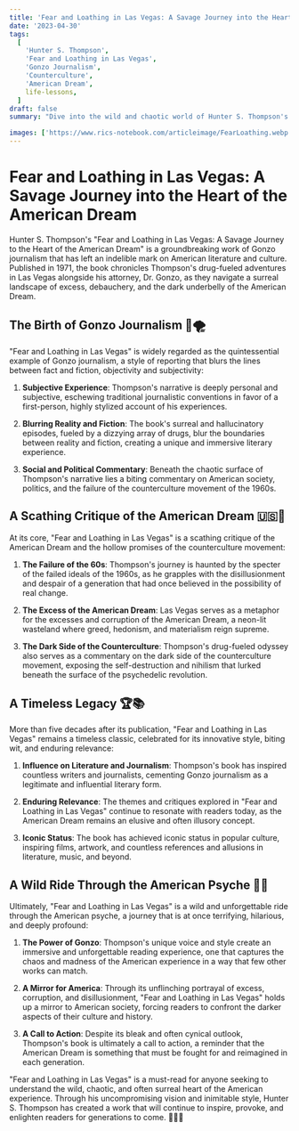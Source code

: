 ```yaml
---
title: 'Fear and Loathing in Las Vegas: A Savage Journey into the Heart of the American Dream'
date: '2023-04-30'
tags:
  [
    'Hunter S. Thompson',
    'Fear and Loathing in Las Vegas',
    'Gonzo Journalism',
    'Counterculture',
    'American Dream',
    life-lessons,
  ]
draft: false
summary: "Dive into the wild and chaotic world of Hunter S. Thompson's 'Fear and Loathing in Las Vegas,' a seminal work of Gonzo journalism that takes readers on a surreal and drug-fueled journey through the heart of the American Dream. Discover the book's enduring legacy and its scathing critique of American culture and society."

images: ['https://www.rics-notebook.com/articleimage/FearLoathing.webp']
---
```


# Fear and Loathing in Las Vegas: A Savage Journey into the Heart of the American Dream

Hunter S. Thompson's "Fear and Loathing in Las Vegas: A Savage Journey to the Heart of the American Dream" is a groundbreaking work of Gonzo journalism that has left an indelible mark on American literature and culture. Published in 1971, the book chronicles Thompson's drug-fueled adventures in Las Vegas alongside his attorney, Dr. Gonzo, as they navigate a surreal landscape of excess, debauchery, and the dark underbelly of the American Dream.

## The Birth of Gonzo Journalism 📝🌪️

"Fear and Loathing in Las Vegas" is widely regarded as the quintessential example of Gonzo journalism, a style of reporting that blurs the lines between fact and fiction, objectivity and subjectivity:

1. **Subjective Experience**: Thompson's narrative is deeply personal and subjective, eschewing traditional journalistic conventions in favor of a first-person, highly stylized account of his experiences.

2. **Blurring Reality and Fiction**: The book's surreal and hallucinatory episodes, fueled by a dizzying array of drugs, blur the boundaries between reality and fiction, creating a unique and immersive literary experience.

3. **Social and Political Commentary**: Beneath the chaotic surface of Thompson's narrative lies a biting commentary on American society, politics, and the failure of the counterculture movement of the 1960s.

## A Scathing Critique of the American Dream 🇺🇸💭

At its core, "Fear and Loathing in Las Vegas" is a scathing critique of the American Dream and the hollow promises of the counterculture movement:

1. **The Failure of the 60s**: Thompson's journey is haunted by the specter of the failed ideals of the 1960s, as he grapples with the disillusionment and despair of a generation that had once believed in the possibility of real change.

2. **The Excess of the American Dream**: Las Vegas serves as a metaphor for the excesses and corruption of the American Dream, a neon-lit wasteland where greed, hedonism, and materialism reign supreme.

3. **The Dark Side of the Counterculture**: Thompson's drug-fueled odyssey also serves as a commentary on the dark side of the counterculture movement, exposing the self-destruction and nihilism that lurked beneath the surface of the psychedelic revolution.

## A Timeless Legacy 🏆📚

More than five decades after its publication, "Fear and Loathing in Las Vegas" remains a timeless classic, celebrated for its innovative style, biting wit, and enduring relevance:

1. **Influence on Literature and Journalism**: Thompson's book has inspired countless writers and journalists, cementing Gonzo journalism as a legitimate and influential literary form.

2. **Enduring Relevance**: The themes and critiques explored in "Fear and Loathing in Las Vegas" continue to resonate with readers today, as the American Dream remains an elusive and often illusory concept.

3. **Iconic Status**: The book has achieved iconic status in popular culture, inspiring films, artwork, and countless references and allusions in literature, music, and beyond.

## A Wild Ride Through the American Psyche 🎢💊

Ultimately, "Fear and Loathing in Las Vegas" is a wild and unforgettable ride through the American psyche, a journey that is at once terrifying, hilarious, and deeply profound:

1. **The Power of Gonzo**: Thompson's unique voice and style create an immersive and unforgettable reading experience, one that captures the chaos and madness of the American experience in a way that few other works can match.

2. **A Mirror for America**: Through its unflinching portrayal of excess, corruption, and disillusionment, "Fear and Loathing in Las Vegas" holds up a mirror to American society, forcing readers to confront the darker aspects of their culture and history.

3. **A Call to Action**: Despite its bleak and often cynical outlook, Thompson's book is ultimately a call to action, a reminder that the American Dream is something that must be fought for and reimagined in each generation.

"Fear and Loathing in Las Vegas" is a must-read for anyone seeking to understand the wild, chaotic, and often surreal heart of the American experience. Through his uncompromising vision and inimitable style, Hunter S. Thompson has created a work that will continue to inspire, provoke, and enlighten readers for generations to come. 🌟🇺🇸
